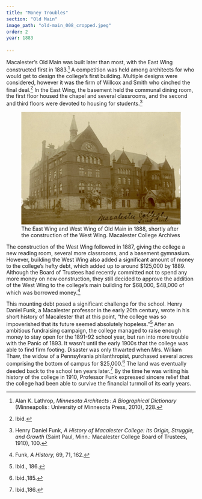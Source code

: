```yaml
---
title: "Money Troubles"
section: "Old Main"
image_path: "old-main_008_cropped.jpeg"
order: 2
year: 1883

---
```

Macalester’s Old Main was built later than most, with the East Wing constructed first in 1883.[^1] A competition was held among architects for who would get to design the college’s first building. Multiple designs were considered, however it was the firm of Willcox and Smith who cinched the final deal.[^2] In the East Wing, the basement held the communal dining room, the first floor housed the chapel and several classrooms, and the second and third floors were devoted to housing for students.[^3] 

<figure>
   <img src="/images/old-main_008_cropped.jpeg">
   <figcaption>
        The East Wing and West Wing of Old Main in 1888, shortly after the construction of the West Wing. Macalester College Archives
   </figcaption>
</figure>

The construction of the West Wing followed in 1887, giving the college a new reading room, several more classrooms, and a basement gymnasium. However, building the West Wing also added a significant amount of money to the college’s hefty debt, which added up to around $125,000 by 1889. Although the Board of Trustees had recently committed not to spend any more money on new construction, they still decided to approve the addition of the West Wing to the college’s main building for $68,000, $48,000 of which was borrowed money.[^4]


This mounting debt posed a significant challenge for the school. Henry Daniel Funk, a Macalester professor in the early 20th century, wrote in his short history of Macalester that at this point, “the college was so impoverished that its future seemed absolutely hopeless.”[^5] After an ambitious fundraising campaign, the college managed to raise enough money to stay open for the 1891-92 school year, but ran into more trouble with the Panic of 1893. It wasn’t until the early 1900s that the college was able to find firm footing. Disaster was only thwarted when Mrs. William Thaw, the widow of a Pennsylvania philanthropist, purchased several acres comprising the bottom of campus for $25,000.[^6] The land was eventually deeded back to the school ten years later.[^7] By the time he was writing his history of the college in 1910, Professor Funk expressed sincere relief that the college had been able to survive the financial turmoil of its early years.

[^1]:
     Alan K. Lathrop, _Minnesota Architects : A Biographical Dictionary_ (Minneapolis : University of Minnesota Press, 2010), 228. 

[^2]:
     Ibid.

[^3]:
     Henry Daniel Funk, _A History of Macalester College: Its Origin, Struggle, and Growth_ (Saint Paul, Minn.: Macalester College Board of Trustees, 1910), 100.

[^4]:
     Funk, _A History,_ 69, 71, 162.

[^5]:
     Ibid., 186. 

[^6]:
     Ibid.,185. 

[^7]:
     Ibid.,186.





